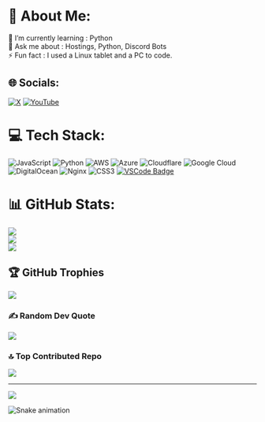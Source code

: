 # 💫 About Me:
🌱 I’m currently learning : Python<br>💬 Ask me about : Hostings, Python, Discord Bots<br>⚡ Fun fact : I used a Linux tablet and a PC to code.


## 🌐 Socials:
[![X](https://img.shields.io/badge/X-black.svg?logo=X&logoColor=white)](https://x.com/codewithperry) [![YouTube](https://img.shields.io/badge/YouTube-%23FF0000.svg?logo=YouTube&logoColor=white)](https://youtube.com/@codewithperry) 

# 💻 Tech Stack:
![JavaScript](https://img.shields.io/badge/javascript-%23323330.svg?style=for-the-badge&logo=javascript&logoColor=%23F7DF1E) ![Python](https://img.shields.io/badge/python-3670A0?style=for-the-badge&logo=python&logoColor=ffdd54) ![AWS](https://img.shields.io/badge/AWS-%23FF9900.svg?style=for-the-badge&logo=amazon-aws&logoColor=white) ![Azure](https://img.shields.io/badge/azure-%230072C6.svg?style=for-the-badge&logo=microsoftazure&logoColor=white) ![Cloudflare](https://img.shields.io/badge/Cloudflare-F38020?style=for-the-badge&logo=Cloudflare&logoColor=white) ![Google Cloud](https://img.shields.io/badge/GoogleCloud-%234285F4.svg?style=for-the-badge&logo=google-cloud&logoColor=white) ![DigitalOcean](https://img.shields.io/badge/DigitalOcean-%230167ff.svg?style=for-the-badge&logo=digitalOcean&logoColor=white) ![Nginx](https://img.shields.io/badge/nginx-%23009639.svg?style=for-the-badge&logo=nginx&logoColor=white) ![CSS3](https://img.shields.io/badge/css3-%231572B6.svg?style=for-the-badge&logo=css3&logoColor=white) [![VSCode Badge](https://img.shields.io/badge/Vscode-007ACC?style=for-the-badge&logo=visualstudiocode&logoColor=white)](https://visualstudio.microsoft.com/)

# 📊 GitHub Stats:
![](https://github-readme-stats.vercel.app/api?username=codewithperry&theme=radical&hide_border=false&include_all_commits=true&count_private=true)<br/>
![](https://github-readme-streak-stats.herokuapp.com/?user=codewithperry&theme=radical&hide_border=false)<br/>
![](https://github-readme-stats.vercel.app/api/top-langs/?username=codewithperry&theme=radical&hide_border=false&include_all_commits=true&count_private=true&layout=compact)

## 🏆 GitHub Trophies
![](https://github-profile-trophy.vercel.app/?username=codewithperry&theme=radical&no-frame=false&no-bg=false&margin-w=4)

### ✍️ Random Dev Quote
![](https://quotes-github-readme.vercel.app/api?type=horizontal&theme=radical)

### 🔝 Top Contributed Repo
![](https://github-contributor-stats.vercel.app/api?username=codewithperry&limit=5&theme=radical&combine_all_yearly_contributions=true)

---
[![](https://visitcount.itsvg.in/api?id=codewithperry&icon=3&color=1)](https://visitcount.itsvg.in)

<!-- Proudly created with GPRM ( https://gprm.itsvg.in ) -->
![Snake animation](https://raw.githubusercontent.com/codewithperry/codewithperry/output/github-contribution-grid-snake-dark.svg)
